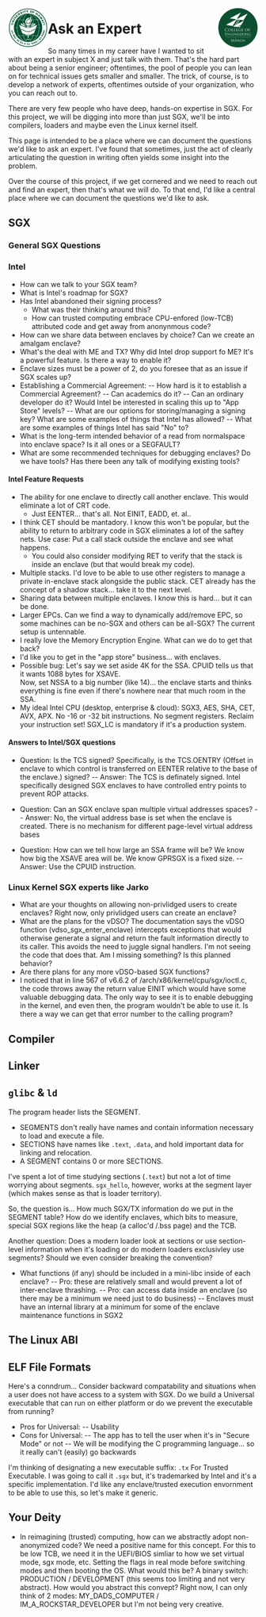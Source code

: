 <img src="https://github.com/Trusted-Execution/.github/blob/main/profile/UHMLogo.png"
     alt="CoE Logo" align="left" height="80" />
<img src="https://github.com/Trusted-Execution/.github/blob/main/profile/CollegeOfEngineering.png"
     alt="CoE Logo" align="right" width="80" />
# Ask an Expert

So many times in my career have I wanted to sit with an expert in subject X and just talk with them.
That's the hard part about being a senior engineer; oftentimes, the pool of people you can lean on for
technical issues gets smaller and smaller.  The trick, of course, is to develop a network of experts,
oftentimes outside of your organization, who you can reach out to.

There are very few people who have deep, hands-on expertise in SGX.  For this project, we will
be digging into more than just SGX, we'll be into compilers, loaders and maybe even the Linux kernel
itself.

This page is intended to be a place where we can document the questions we'd like to ask an expert.
I've found that sometimes, just the act of clearly articulating the question in writing often yields
some insight into the problem.

Over the course of this project, if we get cornered and we need to reach out and find an expert, then
that's what we will do.  To that end, I'd like a central place where we can document the questions
we'd like to ask.

## SGX
### General SGX Questions

### Intel
- How can we talk to your SGX team?
- What is Intel's roadmap for SGX?
- Has Intel abandoned their signing process?
  - What was their thinking around this?
  - How can trusted computing embrace CPU-enfored (low-TCB) attributed code and get away from anonynmous code?
- How can we share data between enclaves by choice?  Can we create an amalgam enclave?
- What's the deal with ME and TX?  Why did Intel drop support fo ME?  It's a powerful feature.  Is there
  a way to enable it?
- Enclave sizes must be a power of 2, do you foresee that as an issue if SGX scales up?
- Establishing a Commercial Agreement:
  -- How hard is it to establish a Commercial Agreement?
  -- Can academics do it?
  -- Can an ordinary developer do it?  Would Intel be interested in scaling this up to "App Store" levels?
  -- What are our options for storing/managing a signing key?  What are some examples of things that Intel has allowed?
  -- What are some examples of things Intel has said "No" to?
- What is the long-term intended behavior of a read from normalspace into enclave space?  Is it all ones or a SEGFAULT?
- What are some recommended techniques for debugging enclaves?  Do we have tools?  Has there been any talk of modifying existing tools?

#### Intel Feature Requests
  - The ability for one enclave to directly call another enclave.  This would eliminate a lot of CRT code.
    - Just EENTER... that's all.  Not EINIT, EADD, et. al..
  - I think CET should be mantadory.  I know this won't be popular, but the ability to return to
    arbitrary code in SGX eliminates a lot of the saftey nets.  Use case:  Put a call stack outside
    the enclave and see what happens.
    - You could also consider modifying RET to verify that the stack is inside an enclave (but that would break my code).
  - Multiple stacks.  I'd love to be able to use other registers to manage a private in-enclave stack alongside the public stack.  CET already has the concept of a shadow stack... take it to the next level.
  - Sharing data between multiple enclaves.  I know this is hard... but it can be done.
  - Larger EPCs.  Can we find a way to dynamically add/remove EPC, so some machines can be no-SGX and others can be all-SGX?  The current setup is untennable.
  - I really love the Memory Encryption Engine.  What can we do to get that back?
  - I'd like you to get in the "app store" business... with enclaves.
  - Possible bug:  Let's say we set aside 4K for the SSA.  CPUID tells us that it wants 1088 bytes for XSAVE.  
    Now, set NSSA to a big number (like 14)... the enclave starts and thinks everything is fine even if there's 
    nowhere near that much room in the SSA.
  - My ideal Intel CPU (desktop, enterprise & cloud):  SGX3, AES, SHA, CET, AVX, APX.  No -16 or -32 bit instructions.  No segment registers.  Reclaim your instruction set!  SGX_LC is mandatory if it's a production system.

#### Answers to Intel/SGX questions
  - Question:  Is the TCS signed?  Specifically, is the TCS.OENTRY (Offset in enclave to which control is
    transferred on EENTER relative to the base of the enclave.) signed?
  -- Answer:  The TCS is definately signed.  Intel specifically designed SGX enclaves to have controlled
     entry points to prevent ROP attacks.

  - Question:  Can an SGX enclave span multiple virtual addresses spaces?
  -- Answer:  No, the virtual address base is set when the enclave is created.  There is
     no mechanism for different page-level virtual address bases

  - Question:  How can we tell how large an SSA frame will be?  We know how big the XSAVE area will be.  We know GPRSGX is a fixed size.
  -- Answer:  Use the CPUID instruction. 


### Linux Kernel SGX experts like Jarko
- What are your thoughts on allowing non-privlidged users to create enclaves?  Right now, only privlidged
  users can create an enclave?
- What are the plans for the vDSO?  The documentation says the vDSO function (vdso_sgx_enter_enclave) intercepts
  exceptions that would otherwise generate a signal and return the fault information directly to its caller. This
  avoids the need to juggle signal handlers. I'm not seeing the code that does that.  Am I missing something?  Is
  this planned behavior?
- Are there plans for any more vDSO-based SGX functions?
- I noticed that in line 567 of v6.6.2 of /arch/x86/kernel/cpu/sgx/ioctl.c, the code throws away the return value
  EINIT which would have some valuable debugging data.  The only way to see it is to enable debugging in
  the kernel, and even then, the program wouldn't be able to use it.  Is there a way we can get that error
  number to the calling program?

## Compiler

## Linker

## `glibc` & `ld`
The program header lists the SEGMENT.
- SEGMENTS don't really have names and contain information necessary to load and execute a file.
- SECTIONS have names like `.text`, `.data`, and hold important data for linking and relocation.
- A SEGMENT contains 0 or more SECTIONS.

I've spent a lot of time studying sections (`.text`) but not a lot of time worrying about segments.
`sgx_hello`, however, works at the segment layer (which makes sense as that is loader territory).

So, the question is... How much SGX/TX information do we put in the SEGMENT table?  How do we identify
enclaves, which bits to measure, special SGX regions like the heap (a calloc'd /.bss page) and the
TCB.

Another question:  Does a modern loader look at sections or use section-level information when
it's loading or do modern loaders exclusivley use segments?  Should we even consider breaking
the convention?

- What functions (if any) should be included in a mini-libc inside of each enclave?
-- Pro: these are relatively small and would prevent a lot of inter-enclave thrashing.
-- Pro: can access data inside an enclave (so there may be a minimum we need just to do business)
-- Enclaves must have an internal library at a minimum for some of the enclave maintenance functions in SGX2
## The Linux ABI

## ELF File Formats
Here's a conndrum... Consider backward compatability and situations when a user does not have access to a system with SGX.  Do we build a Universal executable that can run on either platform or do we prevent the executable from running?
  - Pros for Universal:
    -- Usability
  - Cons for Universal:
    -- The app has to tell the user when it's in "Secure Mode" or not
    -- We will be modifying the C programming language... so it really can't (easily) go backwards

I'm thinking of designating a new executable suffix:  `.tx` For Trusted Executable.  I was going to call it `.sgx` but, it's trademarked by Intel and it's a specific implementation.  I'd like any enclave/trusted execution envornment to be able to use this, so let's make it generic.

## Your Deity
- In reimagining (trusted) computing, how can we abstractly adopt non-anonymized code?  We need a
  positive name for this concept.  For this to be low TCB, we need it in the UEFI/BIOS simliar to how we set
  virtual mode, sgx mode, etc. Setting the flags in real mode before switching modes and then booting the
  OS.  What would this be?  A binary switch:  PRODUCTION / DEVELOPMENT (this seems too limiting
  and not very abstract).  How would you abstract this convept?  Right now, I can only think of 2 modes:
  MY_DADS_COMPUTER / IM_A_ROCKSTAR_DEVELOPER but I'm not being very creative.
